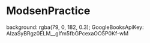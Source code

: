 # ModsenPractice

background: rgba(79, 0, 182, 0.3);
GoogleBooksApiKey: AIzaSyBRgz0ELM__gIfm5fbGPcexaOO5P0Kf-wM
